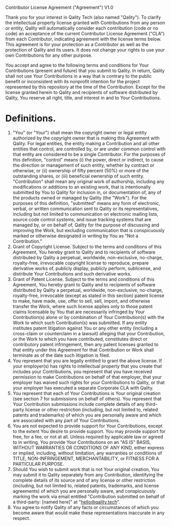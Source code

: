 Contributor License Agreement
("Agreement") V1.0

Thank you for your interest in Qality Tech (also named "Qality"). To clarify the intellectual property license
granted with Contributions from any person or entity, Qality will automatically consider each contribution (code or no
code) an acceptance of the current Contributor License Agreement ("CLA") from each Contributor, indicating agreement
with the license terms below. This agreement is for your protection as a Contributor as well as the protection of Qality
and its users. It does not change your rights to use your own Contributions for any other purpose.

You accept and agree to the following terms and conditions for Your Contributions (present and future) that you submit
to Qality.
In return, Qality shall not use Your Contributions in a way that is contrary to the public benefit or inconsistent with
its nonprofit intention for the project represented by this repository at the time of the Contribution.
Except for the license granted herein to Qality and recipients of software distributed by Qality, You reserve all right,
title, and interest in and to Your Contributions.

# Definitions.

1. "You" (or "Your") shall mean the copyright owner or legal entity
   authorized by the copyright owner that is making this Agreement
   with Qality. For legal entities, the entity making a
   Contribution and all other entities that control, are controlled
   by, or are under common control with that entity are considered to
   be a single Contributor. For the purposes of this definition,
   "control" means (i) the power, direct or indirect, to cause the
   direction or management of such entity, whether by contract or
   otherwise, or (ii) ownership of fifty percent (50%) or more of the
   outstanding shares, or (iii) beneficial ownership of such entity.
   "Contribution" shall mean any original work of authorship,
   including any modifications or additions to an existing work, that
   is intentionally submitted by You to Qality for inclusion
   in, or documentation of, any of the products owned or managed by
   Qality (the "Work"). For the purposes of this definition,
   "submitted" means any form of electronic, verbal, or written
   communication sent to Qality or its representatives,
   including but not limited to communication on electronic mailing
   lists, source code control systems, and issue tracking systems that
   are managed by, or on behalf of, Qality for the purpose of
   discussing and improving the Work, but excluding communication that
   is conspicuously marked or otherwise designated in writing by You
   as "Not a Contribution."
2. Grant of Copyright License. Subject to the terms and conditions of
   this Agreement, You hereby grant to Qality and to recipients of software distributed by Qality a perpetual,
   worldwide, non-exclusive, no-charge, royalty-free, irrevocable copyright license to reproduce, prepare derivative
   works of,
   publicly display, publicly perform, sublicense, and distribute Your Contributions and such derivative works.
3. Grant of Patent License. Subject to the terms and conditions of this Agreement, You hereby grant to Qality and to
   recipients of software distributed by Qality a perpetual, worldwide, non-exclusive, no-charge, royalty-free,
   irrevocable
   (except as stated in this section) patent license to make, have made, use, offer to sell, sell, import, and otherwise
   transfer the
   Work, where such license applies only to those patent claims licensable by You that are necessarily infringed by Your
   Contribution(s) alone or by combination of Your Contribution(s) with the Work to which such Contribution(s) was
   submitted. If any
   entity institutes patent litigation against You or any other entity (including a cross-claim or counterclaim in a
   lawsuit) alleging
   that your Contribution, or the Work to which you have contributed, constitutes direct or contributory patent
   infringement, then any
   patent licenses granted to that entity under this Agreement for that Contribution or Work shall terminate as of the
   date such
   litigation is filed.
4. You represent that you are legally entitled to grant the above license. If your employer(s) has rights to
   intellectual property
   that you create that includes your Contributions, you represent that you have received permission to make
   Contributions on behalf
   of that employer, that your employer has waived such rights for your Contributions to Qality, or that your employer
   has
   executed a separate Corporate CLA with Qality.
5. You represent that each of Your Contributions is Your original creation (see section 7 for submissions on behalf of
   others). You
   represent that Your Contribution submissions include complete details of any third-party license or other
   restriction (including,
   but not limited to, related patents and trademarks) of which you are personally aware and which are associated with
   any part of Your
   Contributions.
6. You are not expected to provide support for Your Contributions, except to the extent You desire to provide support.
   You may provide
   support for free, for a fee, or not at all. Unless required by applicable law or agreed to in writing, You provide
   Your
   Contributions on an "AS IS" BASIS, WITHOUT WARRANTIES OR CONDITIONS OF ANY KIND, either express or implied,
   including, without
   limitation, any warranties or conditions of TITLE, NON-INFRINGEMENT, MERCHANTABILITY, or FITNESS FOR A PARTICULAR
   PURPOSE.
7. Should You wish to submit work that is not Your original creation, You may submit it to Qality separately from any
   Contribution, identifying the complete details of its source and of any license or other restriction (including, but
   not limited to,
   related patents, trademarks, and license agreements) of which you are personally aware, and conspicuously marking the
   work via email entitled
   "Contribution submitted on behalf of a third-party: [named here]" at "hello@qality.tech".
8. You agree to notify Qality of any facts or circumstances of which you become aware that would make these
   representations inaccurate in any respect.